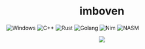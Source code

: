 <h1 align="center">imboven</h1>

![Windows](https://img.shields.io/badge/-Windows-0078D6?style=for-the-badge&logo=windows&logoColor=white)
![C++](https://img.shields.io/badge/-C++-00599C?style=for-the-badge&logo=c%2B%2B)
![Rust](https://img.shields.io/badge/-Rust-000000?style=for-the-badge&logo=rust)
![Golang](https://img.shields.io/badge/-Go-00ADD8?style=for-the-badge&logo=go)
![Nim](https://img.shields.io/badge/-Nim-FFE953?style=for-the-badge&logo=nim)
![NASM](https://img.shields.io/badge/-x86%2F64+ASM-808080?style=for-the-badge&logo=vercel)

<p align="center">
  <img src="https://github-readme-stats.vercel.app/api/top-langs/?username=imboven&layout=compact&theme=tokyonight&hide_border=true" />
</p>

